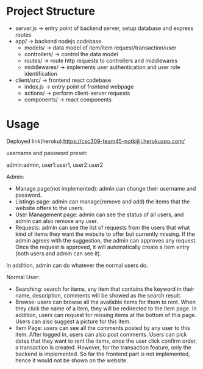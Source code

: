 # Project Structure
* server.js -> entry point of backend server, setup database and express routes
* app/    -> backend nodejs codebase
  * models/ -> data model of item/item request/transaction/user
  * controllers/ -> control the data model
  * routes/ -> route http requests to controllers and middlewares
  * middlewares/ -> implements user authentication and user role identification
* client/src/ -> frontend react codebase
  * index.js -> entry point of frontend webpage
  * actions/ -> perform client-server requests
  * components/ -> react components


# Usage
Deployed link(heroku):https://csc309-team45-notkijiji.herokuapp.com/

username and password preset:

admin:admin, user1:user1, user2:user2

Admin:
- Manage page(not implemented): 
  admin can change their username and password.
- Listings page:
  admin can manage(remove and add) the items that the website offers to the users.
- User Management page:
  admin can see the status of all users, and admin can also remove any user.
- Requests:
  admin can see the list of requests from the users that what kind of items they
  want the website to offer but currently missing. If the admin agrees with the
  suggestion, the admin can approves any request. Once the request is approved,
  it will automatically create a item entry (both users and admin can see it).

In addition, admin can do whatever the normal users do.

Normal User:
- Searching:
  search for items, any item that contains the keyword in their name, description,
  comments will be showed as the search result.
- Browse:
  users can browse all the available items for them to rent. When they click the
  name of a item, they will be redirected to the item page.
  In addition, users can request for missing items at the bottom of this page.
  Users can also suggest a picture for this item.
- Item Page:
  users can see all the comments posted by any user to this item. After logged in,
  users can also post comments. Users can pick dates that they want to rent the
  items, once the user click confirm order, a transaction is created. However,
  for the transaction feature, only the backend is implemented. So far the frontend
  part is not implemented, hence it would not be shown on the website.

